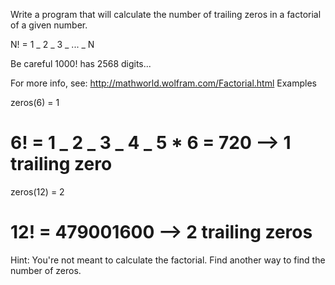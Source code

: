 Write a program that will calculate the number of trailing zeros in a factorial of a given number.

N! = 1 _ 2 _ 3 _ ... _ N

Be careful 1000! has 2568 digits...

For more info, see: http://mathworld.wolfram.com/Factorial.html
Examples

zeros(6) = 1

# 6! = 1 _ 2 _ 3 _ 4 _ 5 \* 6 = 720 --> 1 trailing zero

zeros(12) = 2

# 12! = 479001600 --> 2 trailing zeros

Hint: You're not meant to calculate the factorial. Find another way to find the number of zeros.
